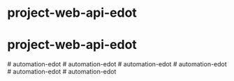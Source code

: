 # project-web-api-edot
# project-web-api-edot
#   a u t o m a t i o n - e d o t  
 #   a u t o m a t i o n - e d o t  
 #   a u t o m a t i o n - e d o t  
 #   a u t o m a t i o n - e d o t  
 #   a u t o m a t i o n - e d o t  
 #   a u t o m a t i o n - e d o t  
 